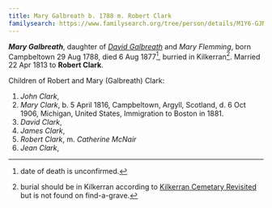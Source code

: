 ```yaml
---
title: Mary Galbreath b. 1788 m. Robert Clark
familysearch: https://www.familysearch.org/tree/person/details/M1Y6-GJN
---
```

***Mary Galbreath***, daughter of *[David Galbreath](galbreath-david-1755.md)* and *Mary Flemming*, born Campbeltown 29 Aug 1788, died 6 Aug 1877[^death], burried in Kilkerran[^burial].  Married 22 Apr 1813 to **Robert Clark**.

Children of Robert and Mary (Galbreath) Clark:

1. *John Clark*, 
2. *Mary Clark*, b. 5 April 1816, Campbeltown, Argyll, Scotland, d. 6 Oct 1906, Michigan, United States, Immigration to Boston in 1881.
3. *David Clark*, 
4. *James Clark*, 
5. *Robert Clark*, m. *Catherine McNair*
6. *Jean Clark*,

[^death]: date of death is unconfirmed.

[^burial]: burial should be in Kilkerran according to [Kilkerran Cemetary Revisited](https://github.com/npg70/galbreath/blob/main/sources/kilkerran-graveyard-revisted.md#page-19) but is not found on find-a-grave.
